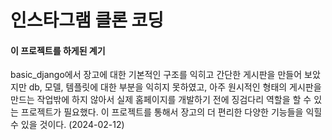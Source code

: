 # 인스타그램 클론 코딩

#### 이 프로젝트를 하게된 계기
basic_django에서 장고에 대한 기본적인 구조를 익히고 간단한 게시판을 만들어 보았지만 db, 모델, 템플릿에 대한 부분을 익히지 못하였고, 아주 원시적인 형태의 게시판을 만드는 작업밖에 하지 않아서 실제 홈페이지를 개발하기 전에 징검다리 역할을 할 수 있는 프로젝트가 필요했다.
이 프로젝트를 통해서 장고의 더 편리한 다양한 기능들을 익힐 수 있을 것이다. (2024-02-12)
